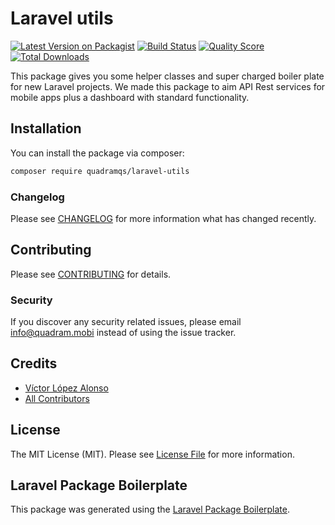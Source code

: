 # Laravel utils

[![Latest Version on Packagist](https://img.shields.io/packagist/v/Quadram/laravel-utils.svg?style=flat-square)](https://packagist.org/packages/Quadram/laravel-utils)
[![Build Status](https://img.shields.io/travis/Quadram/laravel-utils/master.svg?style=flat-square)](https://travis-ci.org/Quadram/laravel-utils)
[![Quality Score](https://img.shields.io/scrutinizer/g/Quadram/laravel-utils.svg?style=flat-square)](https://scrutinizer-ci.com/g/Quadram/laravel-utils)
[![Total Downloads](https://img.shields.io/packagist/dt/Quadram/laravel-utils.svg?style=flat-square)](https://packagist.org/packages/Quadram/laravel-utils)

This package gives you some helper classes and super charged boiler plate for new Laravel projects. We made this package to aim API Rest services for mobile apps plus a dashboard with standard functionality.

## Installation

You can install the package via composer:

```bash
composer require quadramqs/laravel-utils
```

### Changelog

Please see [CHANGELOG](CHANGELOG.md) for more information what has changed recently.

## Contributing

Please see [CONTRIBUTING](CONTRIBUTING.md) for details.

### Security

If you discover any security related issues, please email info@quadram.mobi instead of using the issue tracker.

## Credits

- [Víctor López Alonso](https://github.com/victorlopezalonso)
- [All Contributors](../../contributors)

## License

The MIT License (MIT). Please see [License File](LICENSE.md) for more information.

## Laravel Package Boilerplate

This package was generated using the [Laravel Package Boilerplate](https://laravelpackageboilerplate.com).

